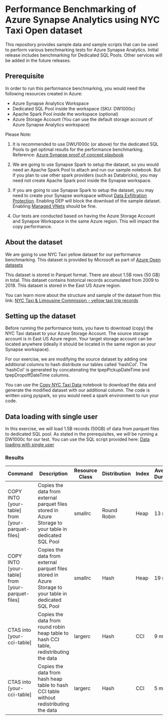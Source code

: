 # Performance Benchmarking of Azure Synapse Analytics using NYC Taxi Open dataset

This repository provides sample data and sample scripts that can be used to perform various benchmarking tests for Azure Synapse Analytics.
Initial release includes benchmarking for Dedicated SQL Pools. Other services will be added in the future releases.

## Prerequisite
In order to run this performance benchmarking, you would need the following resources created in Azure:
- Azure Synapse Analytics Workspace
- Dedicated SQL Pool inside the workspace (SKU: DW1000c)
- Apache Spark Pool inside the workspace (optional)
- Azure Storage Account (You can use the default storage account of Azure Synapse Analytics workspace)

Please Note: 
1. It is recommended to use DWU1000c (or above) for the dedicated SQL Pools to get optimal results for the performance benchmarking.
Reference: [Azure Synapse proof of concept playbook](https://learn.microsoft.com/en-us/azure/synapse-analytics/guidance/proof-of-concept-playbook-dedicated-sql-pool#setup)

2. We are going to use Synapse Spark to setup the dataset, so you would need an Apache Spark Pool to attach and run our sample notebook. But if you plan to use other spark providers (such as Databricks), you may need not create Apache Spark pool inside the Synapse workspace.

3. If you are going to use Synapse Spark to setup the dataset, you may need to create your Synapse workspace without [Data Exfiltration Protection](https://learn.microsoft.com/en-us/azure/synapse-analytics/security/workspace-data-exfiltration-protection). Enabling DEP will block the download of the sample dataset. Enabling [Managed VNets](https://learn.microsoft.com/en-us/azure/synapse-analytics/security/synapse-workspace-managed-vnet) should be fine.

4. Our tests are conducted based on having the Azure Storage Account and Synapse Workspace in the same Azure region. This will impact the copy performance.

## About the dataset
We are going to use NYC Taxi yellow dataset for our performance benchmarking. This dataset is provided by Microsoft as part of [Azure Open datasets](https://learn.microsoft.com/en-us/azure/open-datasets/overview-what-are-open-datasets)

This dataset is stored in Parquet format. There are about 1.5B rows (50 GB) in total. This dataset contains historical records accumulated from 2009 to 2018. This dataset is stored in the East US Azure region.

You can learn more about the structure and sample of the dataset from this link: [NYC Taxi & Limousine Commission - yellow taxi trip records](https://learn.microsoft.com/en-us/azure/open-datasets/dataset-taxi-yellow?tabs=azureml-opendatasets)

## Setting up the dataset
Before running the performance tests, you have to download (copy) the NYC Taxi dataset to your Azure Storage Account. The source storage account is in East US Azure region. Your target storage account can be located anywhere (ideally it should be located in the same region as your Synapse workspace). 

For our exercise, we are modifying the source dataset by adding one additional columns to hash distribute our tables called 'hashCol'.
The 'hashCol' is generated by concatenating the tpepPickupDateTime and tpepDropoffDateTime columns.

You can use the [Copy NYC Taxi Data](artifacts\spark-notebooks/Copy%20NYC%20Taxi%20Data.ipynb) notebook to download the data and generate the modified dataset with our additional column. The code is written using pyspark, so you would need a spark environment to run your code.

## Data loading with single user
In this exercise, we will load 1.5B records (50GB) of data from parquet files to dedicated SQL pool. As stated in the prerequisites, we will be running a DW1000c for our test. You can use the SQL script provided here: [Data loading with single user](artifacts/sql-scripts/Data%20loading%20with%20single%20user.sql)

### Results

| Command | Description | Resource Class | Distribution | Index | Average Duration |
| --- | --- | --- | --- | --- | --- |
| COPY INTO [your-table] from [your-parquet-files] | Copies the data from external parquet files stored in Azure Storage to your table in dedicated SQL Pool | smallrc | Round Robin | Heap | 13 mins |
| COPY INTO [your-table] from [your-parquet-files] | Copies the data from external parquet files stored in Azure Storage to your table in dedicated SQL Pool | smallrc | Hash | Heap | 19 mins |
| CTAS into [your-cci-table] | Copies the data from round robin heap table to hash CCI table, redistributing the data | largerc | Hash | CCI | 9 mins |
| CTAS into [your-cci-table] | Copies the data from hash heap table to hash CCI table without redistributing the data | largerc | Hash | CCI | 5 mins |

 
